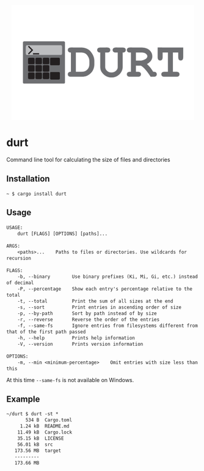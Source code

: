 <p align="center"><img src="src/design/horizontal.png" alt="durt" height="300px"></p>


# durt
Command line tool for calculating the size of files and directories

## Installation
```
~ $ cargo install durt
```

## Usage
```
USAGE:
    durt [FLAGS] [OPTIONS] [paths]...

ARGS:
    <paths>...    Paths to files or directories. Use wildcards for recursion

FLAGS:
    -b, --binary        Use binary prefixes (Ki, Mi, Gi, etc.) instead of decimal
    -P, --percentage    Show each entry's percentage relative to the total
    -t, --total         Print the sum of all sizes at the end
    -s, --sort          Print entries in ascending order of size
    -p, --by-path       Sort by path instead of by size
    -r, --reverse       Reverse the order of the entries
    -f, --same-fs       Ignore entries from filesystems different from that of the first path passed
    -h, --help          Prints help information
    -V, --version       Prints version information

OPTIONS:
    -m, --min <minimum-percentage>    Omit entries with size less than this
```

At this time `--same-fs` is not available on Windows.

## Example
```
~/durt $ durt -st *
       534 B  Cargo.toml
     1.24 kB  README.md
    11.49 kB  Cargo.lock
    35.15 kB  LICENSE
    56.01 kB  src
   173.56 MB  target
   ---------
   173.66 MB
```
